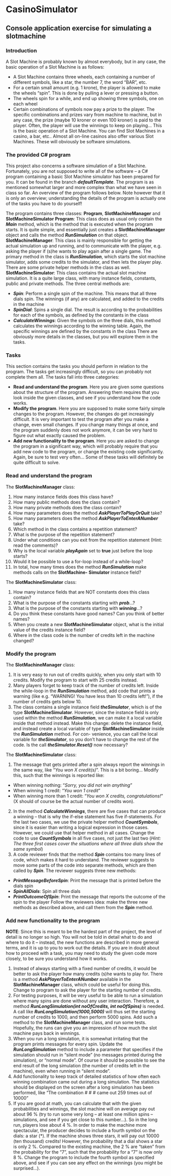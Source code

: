 # CasinoSimulator
## Console application exercise for simulating a slotmachine

### Introduction
A Slot Machine is probably known by almost everybody, but in any case, the basic operation of a Slot Machine is as follows:
*  A Slot Machine contains three wheels, each containing a number of different symbols, like a star, the number 7, the word “BAR”, etc.
*  For a certain small amount (e.g. 1 krone), the player is allowed to make the wheels “spin”. This is done by pulling a lever or pressing a button.
*  The wheels spin for a while, and end up showing three symbols, one on each wheel
*  Certain combinations of symbols now pay a prize to the player. The specific combinations and prizes vary from machine to machine, but in any case, the prize (maybe 10 kroner or even 100 kroner) is paid to the player. Often, the player will use the winnings to keep on playing...
This is the basic operation of a Slot Machine. You can find Slot Machines in a casino, a bar, etc.. Almost all on-line casinos also offer various Slot Machines. These will obviously be software simulations.

### The provided C# program
This project also concerns a software simulation of a Slot Machine. Fortunately, you are not supposed to write all of the software – a C# program containing a basic Slot Machine simulator has been prepared for you. It can be found in the branch _**defaultTemplate**_.
The program is as mentioned somewhat larger and more complex than what we have seen in class so far. An overview of the program follows below. Note however that it is only an overview; understanding the details of the program is actually one of the tasks you have to do yourself!
 
The program contains three classes: **Program**, **SlotMachineManager** and **SlotMachineSimulator**
**Program**: This class does as usual only contain the _**Main**_ method, which is the method that is executed when the program starts. It is quite simple, and essentially just creates a **SlotMachineManager** object and calls the method _**RunSimulation**_ on that object.
**SlotMachineManager**: This class is mainly responsible for getting the actual simulation up and running, and to communicate with the player, e.g. asking the player if (s)he wants to play again after a single game. The primary method in the class is _**RunSimulation**_, which starts the slot machine simulator, adds some credits to the simulator, and then lets the player play. There are some private helper methods in the class as well.
**SlotMachineSimulator**: This class contains the actual slot machine simulation. It is a quite large class, with many instance fields, constants, public and private methods. The three central methods are:
*  _**Spin**_: Perform a single spin of the machine. This means that all three dials spin. The winnings (if any) are calculated, and added to the credits in the machine
*  _**SpinDial**_: Spins a single dial. The result is according to the probabilities for each of the symbols, as defined by the constants in the class
*  _**CalculateWinnings**_: Given the symbols on the three dials, this method calculates the winnings according to the winning table. Again, the specific winnings are defined by the constants in the class
There are obviously more details in the classes, but you will explore them in the tasks.

### Tasks
This section contains the tasks you should perform in relation to the program. The tasks get increasingly difficult, so you can probably not complete them all. The tasks fall into three categories:
*  **Read and understand the program**. Here you are given some questions about the structure of the program. Answering them requires that you look inside the given classes, and see if you understand how the code works.
*  **Modify the program**. Here you are supposed to make some fairly simple changes to the program. However, the changes do get increasingly difficult. It is very important to test the program after you make a change, even small changes. If you change many things at once, and the program suddenly does not work anymore, it can be very hard to figure out what exactly caused the problem.
*  **Add new functionality to the program**. Here you are asked to change the program in a significant way, which will probably require that you add new code to the program, or change the existing code significantly. Again, be sure to test very often... Some of these tasks will definitely be quite difficult to solve.
 
### Read and understand the program
The **SlotMachineManager** class:
1. How many instance fields does this class have?
2. How many public methods does the class contain?
3. How many private methods does the class contain?
4. How many parameters does the method _**AskPlayerToPlayOrQuit**_ take?
5. How many parameters does the method _**AskPlayerToEnterANumber**_ take?
6. Which method in the class contains a repetition statement?
7. What is the purpose of the repetition statement?
8. Under what conditions can you exit from the repetition statement (Hint: read the comments)?
9. Why is the local variable _**playAgain**_ set to **true** just before the loop starts?
10. Would it be possible to use a for-loop instead of a while-loop?
11. In total, how many times does the method _**RunSimulation**_ make methods calls on the **SlotMachine-**
**Simulator** instance field?

The **SlotMachineSimulator** class:
1. How many instance fields that are NOT constants does this class contain?
2. What is the purpose of the constants starting with _**prob**_...?
3. What is the purpose of the constants starting with _**winning**_...?
4. Do you think these constants have good names? Can you think of better names?
5. When you create a new **SlotMachineSimulator** object, what is the initial value of the credits
instance field?
6. Where in the class code is the number of credits left in the machine changed?

### Modify the program
The **SlotMachineManager** class:
1. It is very easy to run out of credits quickly, when you only start with 10 credits. Modify the program to start with 25 credits instead.
2. Many players forget to keep track of the number of credits left. Inside the while-loop in the _**RunSimulation**_ method, add code that prints a warning (like e.g. “WARNING! You have less than 10 credits left!”), if the number of credits gets below 10.
3. The class contains a single instance field _**theSimulator**_, which is of the type **SlotMachineSimulator**. However, since the instance field is only used within the method _**RunSimulation**_, we can make it a local variable inside that method instead. Make this change: delete the instance field, and instead create a local variable of type **SlotMachineSimulator** inside the _**RunSimulation**_ method. For con- venience, you can call the local variable for **_theSimulator_**, so you don’t have to change the rest of the code. Is the call _**theSimulator.Reset()**_ now necessary?

The **SlotMachineSimulator** class:
1. The message that gets printed after a spin always report the winnings in the same way, like “_You won X credit(s)_”. This is a bit boring... Modify this, such that the winnings is reported like:
*  When winning nothing: “_Sorry, you did not win anything_”
*  When winning 1 credit: “_You won 1 credit_”
*  When winning more than 1 credit: “_You won X credits, congratulations!_” (X should of course be the actual number of credits won).
2. In the method _**CalculateWinnings**_, there are five cases that can produce a winning – that is why the
if-else statement has five if-statements. For the last two cases, we use the private helper method _**CountSymbols**_, since it is easier than writing a logical expression in those cases. However, we could use that helper method in all cases. Change the code to use _**CountSymbols**_ in all five cases, not just the last two (_Hint: The three first cases cover the situations where all three dials show the same symbol_)
3. A code reviewer finds that the method _**Spin**_ contains too many lines of code, which makes it hard to understand. The reviewer suggests to move some parts of the code into separate methods, which are then called by _**Spin**_. The reviewer suggests three new methods:
* _**PrintMessageBeforeSpin**_: Print the message that is printed before the dials spin
* _**SpinAllDials**_: Spin all three dials
* _**PrintOutcomeOfSpin**_: Print the message that reports the outcome of the spin to the player
Follow the reviewers idea: make the three new methods as described above, and call them from the **_Spin_** method.

### Add new functionality to the program
**NOTE**: Since this is meant to be the hardest part of the project, the level of detail is no longer so high. You will not be told in detail what to do and where to do it – instead, the new functions are described in more general terms, and it is up to you to work out the details. If you are in doubt about how to proceed with a task, you may need to study the given code more closely, to be sure you understand how it works.

1. Instead of always starting with a fixed number of credits, it would be better to ask the player how many credits (s)he wants to play for. There is a method _**AskPlayerToEnterANumber**_ available in the **SlotMachineManager** class, which could be useful for doing this. Change to program to ask the player for the starting number of credits.
2. For testing purposes, it will be very useful to be able to run a simulation where many spins are done without any user interaction. Therefore, a method _**RunLongSimulation(int noOfCredits, int noOfSpins)**_ is needed. A call like _**RunLongSimulation(1000,5000)**_ will thus set the starting number of credits to 1000, and then perform 5000 spins. Add such a method to the **SlotMachineManager** class, and run some tests. Hopefully, the runs can give you an impression of how much the slot machine pays back in winnings.
3. When you run a long simulation, it is somewhat irritating that the program prints messages for every spin. Update the _**RunLongSimulation**_ method to include a parameter that specifies if the simulation should run in “silent mode” (no messages printed during the simulation), or “normal mode”. Of course it should be possible to see the end result of the long simulation (the number of credits left in the machine), even when running in “silent mode”.
4. Add functionality to keep track of detailed statistics of how often each winning combination came out during a long simulation. The statistics should be displayed on the screen after a long simulation has been performed, like “The combination # # # came out 259 times out of 10000”
5. If you are good at math, you can calculate that with the given probabilities and winnings, the slot machine will on average pay out about 96 % (try to run some very long – at least one million spins – simulations, and see if you get close to this number...). So in the long run, players lose about 4 %. In order to make the machine more spectacular, the producer decides to include a fourth symbol on the dials: a star (*). If the machine shows three stars, it will pay out 10000 (ten thousand) credits! However, the probability that a dial shows a star is only 2 %. Compared to the existing machine, the 2 % are “taken” from the probability for the “7”, such that the probability for a “7” is now only 8 %. Change the program to include the fourth symbol as specified above, and see if you can see any effect on the winnings (you might be surprised...).

